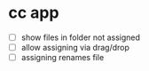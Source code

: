 # cc app

* [ ] show files in folder not assigned
* [ ] allow assigning via drag/drop
* [ ] assigning renames file